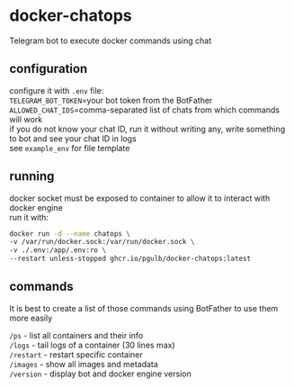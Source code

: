 # docker-chatops  
  
Telegram bot to execute docker commands using chat  
  
## configuration
configure it with `.env` file:  
`TELEGRAM_BOT_TOKEN`=your bot token from the BotFather  
`ALLOWED_CHAT_IDS`=comma-separated list of chats from which commands will work  
if you do not know your chat ID, run it without writing any, write something 
to bot and see your chat ID in logs    
see `example_env` for file template  
  
## running
docker socket must be exposed to container to allow it to interact with docker engine  
run it with:  
```sh
docker run -d --name chatops \
-v /var/run/docker.sock:/var/run/docker.sock \
-v ./.env:/app/.env:ro \
--restart unless-stopped ghcr.io/pgulb/docker-chatops:latest
```

## commands
It is best to create a list of those commands using BotFather
to use them more easily  
  
`/ps` - list all containers and their info  
`/logs` - tail logs of a container (30 lines max)  
`/restart` - restart specific container  
`/images` - show all images and metadata  
`/version` - display bot and docker engine version  
